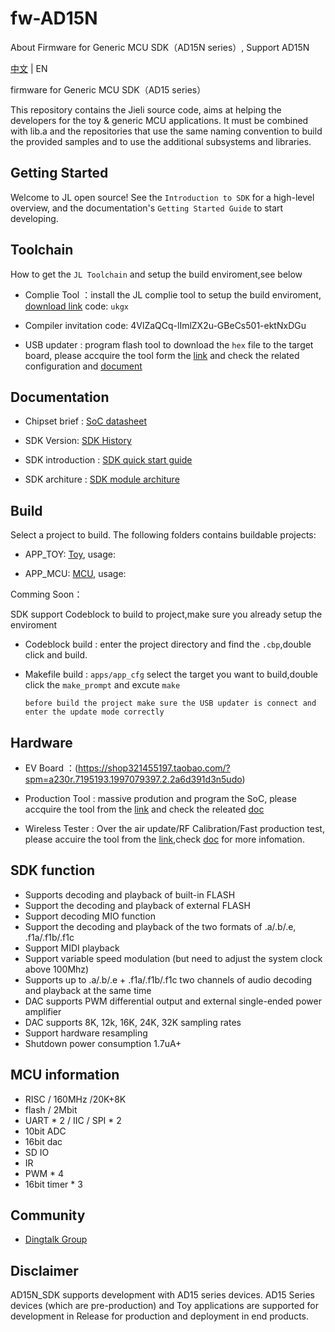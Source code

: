# fw-AD15N
About Firmware for Generic MCU SDK（AD15N series）, Support AD15N

[tag download]:https://github.com/Jieli-Tech/fw-AD15N/tags
[tag_badgen]:https://img.shields.io/github/v/tag/Jieli-Tech/fw-AD15N?style=plastic&logo=bluetooth&labelColor=ffffff&color=informational&label=Tag&logoColor=blue

[中文](./README.md) | EN

firmware for Generic MCU SDK（AD15 series）

This repository contains the Jieli source code, aims at helping the developers for the toy & generic MCU applications.
It must be combined with lib.a and the repositories that use the same
naming convention to build the provided samples and to use the additional
subsystems and libraries.

Getting Started
------------

Welcome to JL open source! See the `Introduction to SDK` for a high-level overview,
and the documentation's `Getting Started Guide` to start developing.

Toolchain
------------

How to get the `JL Toolchain` and setup the build enviroment,see below

* Complie Tool ：install the JL complie tool to setup the build enviroment, [download link](https://pan.baidu.com/s/1f5pK7ZaBNnvbflD-7R22zA) code: `ukgx`
* Compiler invitation code: 4VlZaQCq-lImlZX2u-GBeCs501-ektNxDGu

* USB updater : program flash tool to download the `hex` file to the target board, please accquire the tool form the [link](https://item.taobao.com/item.htm?spm=a1z10.1-c-s.w4004-22883854875.5.504d246bXKwyeH&id=620295020803) and check the related configuration and [document](.doc/stuff/ISD_CONFIG.INI配置文件说明.pdf)


Documentation
------------

* Chipset brief : [SoC datasheet](./doc)

* SDK Version: [SDK History](doc/AD150_SDK_发布版本信息.pdf)

* SDK introduction : [SDK quick start guide](./doc/AD150_SDK手册.pdf)

* SDK architure : [SDK module architure ](./doc/architure)

Build
-------------
Select a project to build. The following folders contains buildable projects:

* APP_TOY: [Toy](./apps/spp_and_le), usage: 

* APP_MCU: [MCU](./apps/hid), usage: 


Comming Soon：

SDK support Codeblock to build to project,make sure you already setup the enviroment

* Codeblock build : enter the project directory and find the `.cbp`,double click and build.

* Makefile build : `apps/app_cfg` select the target you want to build,double click the `make_prompt` and excute `make`

  `before build the project make sure the USB updater is connect and enter the update mode correctly`


Hardware
-------------

* EV Board ：(https://shop321455197.taobao.com/?spm=a230r.7195193.1997079397.2.2a6d391d3n5udo)

* Production Tool : massive prodution and program the SoC, please accquire the tool from the [link](https://item.taobao.com/item.htm?spm=a1z10.1-c-s.w4004-22883854875.8.504d246bXKwyeH&id=620941819219) and check the releated [doc](./doc/stuff/烧写器使用说明文档.pdf)

* Wireless Tester : Over the air update/RF Calibration/Fast production test, please accuire the tool from the [link](https://item.taobao.com/item.htm?spm=a1z10.1-c-s.w4004-22883854875.10.504d246bXKwyeH&id=620942507511),check [doc](./doc/stuff/AC690x_1T2测试盒使用说明.pdf) for more infomation.

SDK function
-------------
* Supports decoding and playback of built-in FLASH
* Support the decoding and playback of external FLASH
* Support decoding MIO function
* Support the decoding and playback of the two formats of .a/.b/.e, .f1a/.f1b/.f1c
* Support MIDI playback
* Support variable speed modulation (but need to adjust the system clock above 100Mhz)
* Supports up to .a/.b/.e + .f1a/.f1b/.f1c two channels of audio decoding and playback at the same time
* DAC supports PWM differential output and external single-ended power amplifier
* DAC supports 8K, 12k, 16K, 24K, 32K sampling rates
* Support hardware resampling
* Shutdown power consumption 1.7uA+
  
MCU information
-------------
* RISC / 160MHz /20K+8K
* flash / 2Mbit
* UART * 2 / IIC / SPI * 2
* 10bit ADC
* 16bit dac
* SD IO
* IR
* PWM * 4
* 16bit timer * 3

Community
--------------

* [Dingtalk Group](./doc/stuff/dingtalk.jpg)

Disclaimer
------------

AD15N_SDK supports development with AD15 series devices.
AD15 Series devices (which are pre-production) and Toy applications are supported for development in Release for production and deployment in end products.
